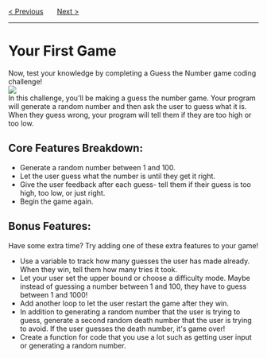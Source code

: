 <a href="/v3/Loops-and-Functions/For-Loops.md">&lt; Previous</a>
&nbsp;&nbsp;&nbsp;&nbsp;&nbsp;
<a href="/v3/Loops-and-Functions/GuessTheNumber-Challenge.md">Next &gt;</a>
<hr>
<h1>Your First Game</h1>
Now, test your knowledge by completing a Guess the Number game coding challenge!
<br>
<img src="https://i.imgur.com/SGrRI6f.png">
<br>
In this challenge, you'll be making a guess the number game. Your program will generate a random number and then ask the user to guess what it is. 
<br>
When they guess wrong, your program will tell them if they are too high or too low.
<h2>Core Features Breakdown:</h2>
<ul>
  <li>Generate a random number between 1 and 100.</li>
  <li>Let the user guess what the number is until they get it right.</li>
  <li>Give the user feedback after each guess- tell them if their guess is too high, too low, or just right.</li>
  <li>Begin the game again.</li>
</ul>
<h2>Bonus Features:</h2>
Have some extra time? Try adding one of these extra features to your game!
<ul>
  <li>Use a variable to track how many guesses the user has made already. When they win, tell them how many tries it took.</li>
  <li>Let your user set the upper bound or choose a difficulty mode. Maybe instead of guessing a number between 1 and 100, they have to guess between 1 and 1000!</li>
  <li>Add another loop to let the user restart the game after they win.</li>
  <li>In addition to generating a random number that the user is trying to guess, generate a second random death number that the user is trying to avoid. If the user guesses the death number, it's game over!</li>
  <li>Create a function for code that you use a lot such as getting user input or generating a random number.</li>
</ul>

